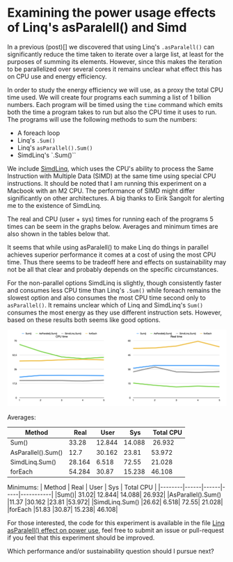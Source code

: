 # Examining the power usage effects of Linq's asParalell() and Simd

In a previous (post)[] we discovered that using Linq's `.asParalell()` can significantly reduce the time taken to iterate over a large list, at least for the purposes of summing its elements. However, since this makes the iteration to be parallelized over several cores it remains unclear what effect this has on CPU use and energy efficiency.

In order to study the energy efficiency we will use, as a proxy the total CPU time used. We will create four programs each summing a list of 1 billion numbers. Each program will be timed using the `time` command which emits both the time a program takes to run but also the CPU time it uses to run. The programs will use the following methods to sum the numbers:

  * A foreach loop
  * Linq's `.Sum()`
  * Linq's `asParallel().Sum()`
  * SimdLinq's `.Sum()``

We include [SimdLinq](https://github.com/Cysharp/SimdLinq), which uses the CPU's ability to process the Same Instruction with Multiple Data (SIMD) at the same time using special CPU instructions. It should be noted that I am running this experiment on a Macbook with an M2 CPU. The performance of SIMD might differ significantly on other architectures. A big thanks to Eirik Sangolt for alerting me to the existence of SimdLinq.

The real and CPU (user + sys) times for running each of the programs 5 times can be seem in the graphs below. Averages and minimum times are also shown in the tables below that.

It seems that while using asParalell() to make Linq do things in parallel achieves superior performance it comes at a cost of using the most CPU time. Thus there seems to be  tradeoff here and effects on sustainability may not be all that clear and probably depends on the specific circumstances. 

For the non-parallel options SimdLinq is slightly, though consistently faster and consumes less CPU time than Linq's `.Sum()` while foreach remains the slowest option and also consumes the most CPU time second only to `asParallel()`. It remains unclear which of Linq and SimdLinq's `Sum()` consumes the most energy as they use different instruction sets. However, based on these results both seems like good options.

![Graphs showing asParalells fastest but taking most CPU time and SIMD second fastest while taking the least CPU time but almost tied with Sum()](./results.png)


Averages:

| Method | Real | User | Sys | Total CPU |
|--------|------|------|-----|-----------|
| Sum()	| 33.28	    | 12.844     | 14.088  | 26.932 |
|AsParallel().Sum()| 12.7 | 30.162 | 23.81 | 53.972|
|SimdLinq.Sum()	|28.164	|6.518	|72.55	|21.028|
|forEach	|54.284|	30.87|	15.238|	46.108|

Minimums:
| Method | Real | User | Sys | Total CPU |
|--------|------|------|-----|-----------|
|Sum()|	31.02|	12.844|	14.088|	26.932|
|AsParallel().Sum()	|11.37	|30.162	|23.81	|53.972|
|SimdLinq.Sum()	|26.62|	6.518|	72.55|	21.028|
|forEach	|51.83	|30.87|	15.238|	46.108|




For those interested, the code for this experiment is available in the file [Linq asParalell() effect on power use](https://github.com/kentis/green_code_experiments/tree/main/Experiments/Linq%20asParalell\(\)%20effect%20on%20power%20use), feel free to submit an issue or pull-request if you feel that this experiment should be improved.

Which performance and/or sustainability question should I pursue next?